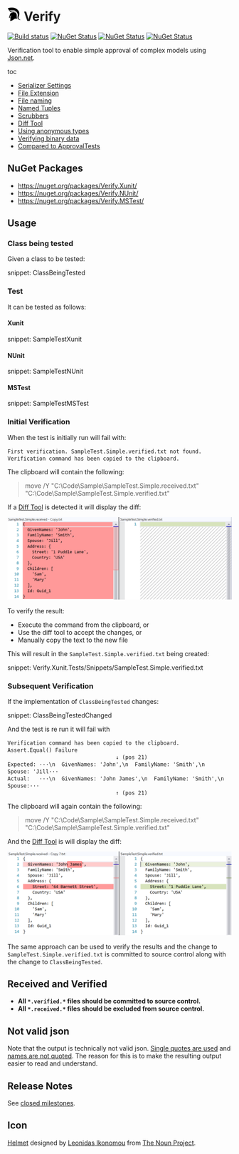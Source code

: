 # <img src="/src/icon.png" height="30px"> Verify

[![Build status](https://ci.appveyor.com/api/projects/status/dpqylic0be7s9vnm/branch/master?svg=true)](https://ci.appveyor.com/project/SimonCropp/Verify)
[![NuGet Status](https://img.shields.io/nuget/v/Verify.Xunit.svg?label=Verify.Xunit)](https://www.nuget.org/packages/Verify.Xunit/)
[![NuGet Status](https://img.shields.io/nuget/v/Verify.NUnit.svg?label=Verify.NUnit)](https://www.nuget.org/packages/Verify.NUnit/)
[![NuGet Status](https://img.shields.io/nuget/v/Verify.MSTest.svg?label=Verify.MSTest)](https://www.nuget.org/packages/Verify.MSTest/)

Verification tool to enable simple approval of complex models using [Json.net](https://www.newtonsoft.com/json).

toc
  * [Serializer Settings](docs/serializer-settings.md)
  * [File Extension](file-extension.md)
  * [File naming](docs/naming.md)
  * [Named Tuples](docs/named-tuples.md)
  * [Scrubbers](docs/scrubbers.md)
  * [Diff Tool](docs/diff-tool.md)
  * [Using anonymous types](docs/anonymous-types.md)
  * [Verifying binary data](docs/binary.md)
  * [Compared to ApprovalTests](docs/compared-to-approvaltests.md)


## NuGet Packages

 * https://nuget.org/packages/Verify.Xunit/
 * https://nuget.org/packages/Verify.NUnit/
 * https://nuget.org/packages/Verify.MSTest/


## Usage


### Class being tested

Given a class to be tested:

snippet: ClassBeingTested


### Test

It can be tested as follows:


#### Xunit

snippet: SampleTestXunit


#### NUnit

snippet: SampleTestNUnit


#### MSTest

snippet: SampleTestMSTest


### Initial Verification

When the test is initially run will fail with:

```
First verification. SampleTest.Simple.verified.txt not found.
Verification command has been copied to the clipboard.
```

The clipboard will contain the following:

> move /Y "C:\Code\Sample\SampleTest.Simple.received.txt" "C:\Code\Sample\SampleTest.Simple.verified.txt"

If a [Diff Tool](docs/diff-tool.md) is detected it will display the diff:

![InitialDiff](/docs/InitialDiff.png)

To verify the result:

 * Execute the command from the clipboard, or
 * Use the diff tool to accept the changes, or
 * Manually copy the text to the new file

This will result in the `SampleTest.Simple.verified.txt` being created:

snippet: Verify.Xunit.Tests/Snippets/SampleTest.Simple.verified.txt


### Subsequent Verification

If the implementation of `ClassBeingTested` changes:

snippet: ClassBeingTestedChanged

And the test is re run it will fail with

```
Verification command has been copied to the clipboard.
Assert.Equal() Failure
                                  ↓ (pos 21)
Expected: ···\n  GivenNames: 'John',\n  FamilyName: 'Smith',\n  Spouse: 'Jill···
Actual:   ···\n  GivenNames: 'John James',\n  FamilyName: 'Smith',\n  Spouse:···
                                  ↑ (pos 21)
```
The clipboard will again contain the following:

> move /Y "C:\Code\Sample\SampleTest.Simple.received.txt" "C:\Code\Sample\SampleTest.Simple.verified.txt"

And the [Diff Tool](docs/diff-tool.md) is will display the diff:

![SecondDiff](/docs/SecondDiff.png)

The same approach can be used to verify the results and the change to `SampleTest.Simple.verified.txt` is committed to source control along with the change to `ClassBeingTested`.


## Received and Verified

 * **All `*.verified.*` files should be committed to source control.**
 * **All `*.received.*` files should be excluded from source control.**


## Not valid json

Note that the output is technically not valid json. [Single quotes are used](docs/serializer-settings.md#single-quotes-used) and [names are not quoted](docs/serializer-settings.md#quotename-is-false). The reason for this is to make the resulting output easier to read and understand.


## Release Notes

See [closed milestones](../../milestones?state=closed).


## Icon

[Helmet](https://thenounproject.com/term/helmet/9554/) designed by [Leonidas Ikonomou](https://thenounproject.com/alterego) from [The Noun Project](https://thenounproject.com).
